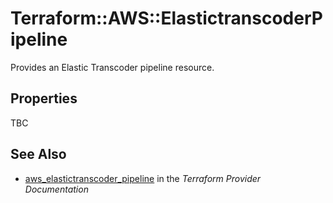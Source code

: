 # Terraform::AWS::ElastictranscoderPipeline

Provides an Elastic Transcoder pipeline resource.

## Properties

TBC

## See Also

* [aws_elastictranscoder_pipeline](https://www.terraform.io/docs/providers/aws/r/elastictranscoder_pipeline.html) in the _Terraform Provider Documentation_